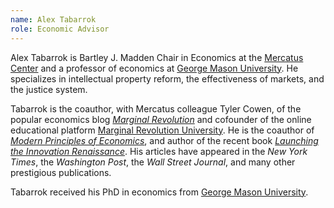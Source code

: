 ```yaml
---
name: Alex Tabarrok
role: Economic Advisor
---
```

Alex Tabarrok is Bartley J. Madden Chair in Economics at the [Mercatus Center](http://mercatus.org/) and a professor of economics at [George Mason University](https://gmu.edu). He specializes in intellectual property reform, the effectiveness of markets, and the justice system.

Tabarrok is the coauthor, with Mercatus colleague Tyler Cowen, of the popular economics blog [_Marginal Revolution_](http://www.marginalrevolution.com/) and cofounder of the online educational platform [Marginal Revolution University](http://mruniversity.com/). He is the coauthor of _[Modern Principles of Economics](http://www.amazon.com/Modern-Principles-Economics-Tyler-Cowen/dp/1429239972)_, and author of the recent book _[Launching the Innovation Renaissance](http://www.amazon.com/Launching-The-Innovation-Renaissance-Market-ebook/dp/B006C1HX24)_. His articles have appeared in the _New York Times_, the _Washington Post_, the _Wall Street Journal_, and many other prestigious publications.

Tabarrok received his PhD in economics from [George Mason University](http://en.wikipedia.org/wiki/George_Mason_University "George Mason University").